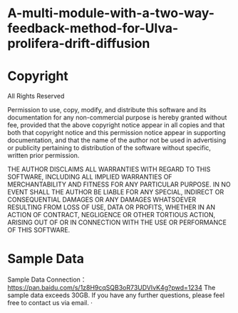 # A-multi-module-with-a-two-way-feedback-method-for-Ulva-prolifera-drift-diffusion
# Copyright

All Rights Reserved 

Permission to use, copy, modify, and distribute this software and 
its documentation for any non-commercial purpose is hereby granted 
without fee, provided that the above copyright notice appear in 
all copies and that both that copyright notice and this permission 
notice appear in supporting documentation, and that the name of 
the author not be used in advertising or publicity pertaining to 
distribution of the software without specific, written prior 
permission. 

THE AUTHOR DISCLAIMS ALL WARRANTIES WITH REGARD TO THIS SOFTWARE, 
INCLUDING ALL IMPLIED WARRANTIES OF MERCHANTABILITY AND FITNESS FOR 
ANY PARTICULAR PURPOSE. IN NO EVENT SHALL THE AUTHOR BE LIABLE FOR 
ANY SPECIAL, INDIRECT OR CONSEQUENTIAL DAMAGES OR ANY DAMAGES 
WHATSOEVER RESULTING FROM LOSS OF USE, DATA OR PROFITS, WHETHER IN 
AN ACTION OF CONTRACT, NEGLIGENCE OR OTHER TORTIOUS ACTION, ARISING 
OUT OF OR IN CONNECTION WITH THE USE OR PERFORMANCE OF THIS SOFTWARE. 
# Sample Data
Sample Data Connection：https://pan.baidu.com/s/1z8H9cqSQB3oR73UDVIvK4g?pwd=1234
The sample data exceeds 30GB. If you have any further questions, please feel free to contact us via email.
· 

